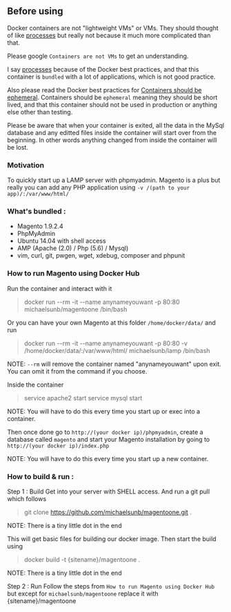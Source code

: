 ## Before using
Docker containers are not "lightweight VMs" or VMs. They should thought of like
[processes][docker_process] but really not because it much more complicated than that.

Please google `Containers are not VMs` to get an understanding.

I say [processes][docker_process] because of the Docker best practices, and that 
this container is `bundled` with a lot of applications, which is not good practice.

Also please read the Docker best practices for [Containers should be ephemeral][docker_ephemeral].
Containers should be `ephemeral` meaning they should be short lived, and that this
container should not be used in production or anything else other than testing.

Please be aware that when your container is exited, all the data in the MySql database
and any editted files inside the container will start over from the beginning.
In other words anything changed from inside the container will be lost.

### Motivation
To quickly start up a LAMP server with phpmyadmin. Magento is a plus but really you
can add any PHP application using `-v /(path to your app)/:/var/www/html/`

### What's bundled :
- Magento 1.9.2.4
- PhpMyAdmin
- Ubuntu 14.04 with shell access
- AMP (Apache (2.0) / Php (5.6) / Mysql)
- vim, curl, git, pwgen, wget, xdebug, composer and phpunit

### How to run Magento using Docker Hub
Run the container and interact with it
> docker run --rm -it --name anynameyouwant -p 80:80 michaelsunb/magentoone /bin/bash

Or you can have your own Magento at this folder `/home/docker/data/` and run
> docker run --rm -it --name anynameyouwant -p 80:80 -v /home/docker/data/:/var/www/html/ michaelsunb/lamp /bin/bash

NOTE: `--rm` will remove the container named "anynameyouwant" upon exit. 
      You can omit it from the command if you choose.

Inside the container
> service apache2 start
> service mysql start

NOTE: You will have to do this every time you start up or exec into a container.

Then once done go to `http://(your docker ip)/phpmyadmin`, create a database called `magento`
and start your Magento installation by going to `http://(your docker ip)/index.php`

NOTE: You will have to do this every time you start up a new container.

### How to build & run :
Step 1 : Build
Get into your server with SHELL access. And run a git pull which follows
> git clone https://github.com/michaelsunb/magentoone.git .

NOTE: There is a tiny little dot in the end

This will get basic files for building our docker image. Then start the build using
> docker build -t {sitename}/magentoone .

NOTE: There is a tiny little dot in the end

Step 2 : Run
Follow the steps from `How to run Magento using Docker Hub` but except for `michaelsunb/magentoone`
replace it with {sitename}/magentoone

[docker_process]: https://docs.docker.com/engine/userguide/eng-image/dockerfile_best-practices/#run-only-one-process-per-container
[docker_ephemeral]: https://docs.docker.com/engine/userguide/eng-image/dockerfile_best-practices/#containers-should-be-ephemeral
